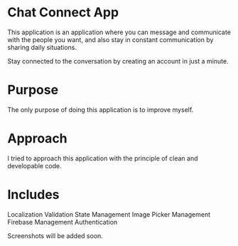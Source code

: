 # Chat Connect App

This application is an application where you can message and communicate with the people you want, and also stay in constant communication by sharing daily situations.

Stay connected to the conversation by creating an account in just a minute.

# Purpose

The only purpose of doing this application is to improve myself.

# Approach

I tried to approach this application with the principle of clean and developable code.

# Includes

Localization
Validation
State Management
Image Picker Management
Firebase Management
Authentication

Screenshots will be added soon.





